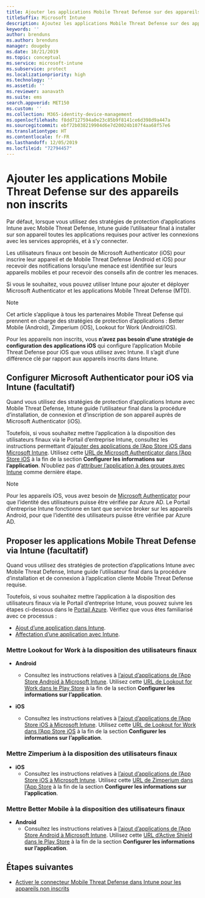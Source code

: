```yaml
---
title: Ajouter les applications Mobile Threat Defense sur des appareils non inscrits
titleSuffix: Microsoft Intune
description: Ajoutez les applications Mobile Threat Defense sur des appareils non inscrits par les utilisateurs d’appareils.
keywords: ''
author: brenduns
ms.author: brenduns
manager: dougeby
ms.date: 10/21/2019
ms.topic: conceptual
ms.service: microsoft-intune
ms.subservice: protect
ms.localizationpriority: high
ms.technology: ''
ms.assetid: ''
ms.reviewer: aanavath
ms.suite: ems
search.appverid: MET150
ms.custom: ''
ms.collection: M365-identity-device-management
ms.openlocfilehash: f8dd7127594a0e23c85b9f8141ce6d398d9a447a
ms.sourcegitcommit: ebf72b038219904d6e7d20024b107f4aa68f57e6
ms.translationtype: HT
ms.contentlocale: fr-FR
ms.lasthandoff: 12/05/2019
ms.locfileid: "72794457"
---
```

# <a name="add-mobile-threat-defense-apps-to-unenrolled-devices"></a>Ajouter les applications Mobile Threat Defense sur des appareils non inscrits

Par défaut, lorsque vous utilisez des stratégies de protection d’applications Intune avec Mobile Threat Defense, Intune guide l’utilisateur final à installer sur son appareil toutes les applications requises pour activer les connexions avec les services appropriés, et à s’y connecter.

Les utilisateurs finaux ont besoin de Microsoft Authenticator (iOS) pour inscrire leur appareil et de Mobile Threat Defense (Android et iOS) pour recevoir des notifications lorsqu’une menace est identifiée sur leurs appareils mobiles et pour recevoir des conseils afin de contrer les menaces.

Si vous le souhaitez, vous pouvez utiliser Intune pour ajouter et déployer Microsoft Authenticator et les applications Mobile Threat Defense (MTD).

> [!NOTE] 
> Cet article s’applique à tous les partenaires Mobile Threat Defense qui prennent en charge des stratégies de protection d’applications : Better Mobile (Android), Zimperium (iOS), Lookout for Work (Android/iOS).
> 
> Pour les appareils non inscrits, vous **n’avez pas besoin d’une stratégie de configuration des applications iOS** qui configure l’application Mobile Threat Defense pour iOS que vous utilisez avec Intune. Il s’agit d’une différence clé par rapport aux appareils inscrits dans Intune. 

## <a name="configure-microsoft-authenticator-for-ios-via-intune-optional"></a>Configurer Microsoft Authenticator pour iOS via Intune (facultatif)
Quand vous utilisez des stratégies de protection d’applications Intune avec Mobile Threat Defense, Intune guide l’utilisateur final dans la procédure d’installation, de connexion et d’inscription de son appareil auprès de Microsoft Authenticator (iOS).

Toutefois, si vous souhaitez mettre l’application à la disposition des utilisateurs finaux via le Portail d’entreprise Intune, consultez les instructions permettant d’[ajouter des applications de l’App Store iOS dans Microsoft Intune](../apps/store-apps-ios.md). Utilisez cette [URL de Microsoft Authenticator dans l’App Store iOS](https://itunes.apple.com/us/app/microsoft-authenticator/id983156458?mt=8) à la fin de la section **Configurer les informations sur l’application**. N’oubliez pas d’[attribuer l’application à des groupes avec Intune](../apps/apps-deploy.md) comme dernière étape.

> [!NOTE] 
> Pour les appareils iOS, vous avez besoin de [Microsoft Authenticator](https://docs.microsoft.com/azure/multi-factor-authentication/end-user/microsoft-authenticator-app-how-to) pour que l’identité des utilisateurs puisse être vérifiée par Azure AD. Le Portail d’entreprise Intune fonctionne en tant que service broker sur les appareils Android, pour que l’identité des utilisateurs puisse être vérifiée par Azure AD.

## <a name="making-mobile-threat-defense-apps-available-via-intune-optional"></a>Proposer les applications Mobile Threat Defense via Intune (facultatif)
Quand vous utilisez des stratégies de protection d’applications Intune avec Mobile Threat Defense, Intune guide l’utilisateur final dans la procédure d’installation et de connexion à l’application cliente Mobile Threat Defense requise. 

Toutefois, si vous souhaitez mettre l’application à la disposition des utilisateurs finaux via le Portail d’entreprise Intune, vous pouvez suivre les étapes ci-dessous dans le [Portail Azure](https://portal.azure.com/). Vérifiez que vous êtes familiarisé avec ce processus :

- [Ajout d’une application dans Intune](../apps/apps-add.md).
- [Affectation d’une application avec Intune](../apps/apps-deploy.md).

### <a name="making-lookout-for-work-available-to-end-users"></a>Mettre Lookout for Work à la disposition des utilisateurs finaux
- **Android**  
  - Consultez les instructions relatives à [l’ajout d’applications de l’App Store Android à Microsoft Intune](../apps/store-apps-android.md). Utilisez cette [URL de Lookout for Work dans le Play Store](https://play.google.com/store/apps/details?id=com.lookout.enterprise) à la fin de la section **Configurer les informations sur l’application**.

- **iOS**
  - Consultez les instructions relatives à [l’ajout d’applications de l’App Store iOS à Microsoft Intune](../apps/store-apps-ios.md). Utilisez cette [URL de Lookout for Work dans l’App Store iOS](https://itunes.apple.com/us/app/lookout-for-work/id997193468?mt=8) à la fin de la section **Configurer les informations sur l’application**.

<!-- ### Making Symantec Endpoint Protection Mobile available to end users
- **Android**
  - See the instructions for [adding Android store apps to Microsoft Intune](../apps/store-apps-android.md). When completing the **Configure app information** section, use this [SEP Mobile app store URL](https://play.google.com/store/apps/details?id=com.skycure.skycure). For **Minimum operating system**, select **Android 4.0 (Ice Cream Sandwich)**.

- **iOS**
  - See the instructions for [adding iOS store apps to Microsoft Intune](../apps/store-apps-ios.md). Use this [SEP Mobile - App Store URL](https://itunes.apple.com/us/app/skycure/id695620821?mt=8) when completing the **Configure app information** section.

### Making Check Point SandBlast Mobile available to end users
- **Android**  
  - See the instructions for [adding Android store apps to Microsoft Intune](../apps/store-apps-android.md). Use this [Check Point SandBlast Mobile - Play Store URL](https://play.google.com/store/apps/details?id=com.lacoon.security.fox) when completing the **Configure app information** section. 

- **iOS**
  - See the instructions for [adding iOS store apps to Microsoft Intune](../apps/store-apps-ios.md). Use this [Check Point SandBlast Mobile - App Store URL](https://apps.apple.com/us/app/sandblast-mobile-protect/id1006390797) when completing the **Configure app information** section. -->

### <a name="making-zimperium-available-to-end-users"></a>Mettre Zimperium à la disposition des utilisateurs finaux
<!-- - **Android**
  - See the instructions for [adding Android store apps to Microsoft Intune](../apps/store-apps-android.md). Use this [Zimperium - Play Store URL](https://play.google.com/store/apps/details?id=com.zimperium.zips&hl=en) when completing the **Configure app information** section. -->
- **iOS**
  - Consultez les instructions relatives à [l’ajout d’applications de l’App Store iOS à Microsoft Intune](../apps/store-apps-ios.md). Utilisez cette [URL de Zimperium dans l’App Store](https://itunes.apple.com/us/app/zimperium-zips/id1030924459?mt=8) à la fin de la section **Configurer les informations sur l’application**.
 
<!-- ### Making Pradeo available to end users
- **Android**
  - See the instructions for [adding Android store apps to Microsoft Intune](../apps/store-apps-android.md). Use this [Pradeo - Play Store URL](https://play.google.com/store/apps/details?id=net.pradeo.service&hl=en_US) when completing the **Configure app information** section.

- **iOS**
  - See the instructions for [adding iOS store apps to Microsoft Intune](../apps/store-apps-ios.md). Use this [Pradeo - App Store URL](https://itunes.apple.com/us/app/pradeo-agent/id547979360?mt=8) when completing the **Configure app information** section. -->

### <a name="making-better-mobile-available-to-end-users"></a>Mettre Better Mobile à la disposition des utilisateurs finaux 
- **Android**
  - Consultez les instructions relatives à [l’ajout d’applications de l’App Store Android à Microsoft Intune](../apps/store-apps-android.md). Utilisez cette [URL d’Active Shield dans le Play Store](https://play.google.com/store/apps/details?id=com.better.active.shield.enterprise) à la fin de la section **Configurer les informations sur l’application**.
<!-- - **iOS**
  - See the instructions for [adding iOS store apps to Microsoft Intune](../apps/store-apps-ios.md). Use this [ActiveShield - App Store URL](https://itunes.apple.com/us/app/activeshield/id980234260?mt=8&uo=4) when completing the **Configure app information** section. -->

<!-- ### Making Sophos available to end users
- **Android**
  - See the instructions for [adding Android store apps to Microsoft Intune](../apps/store-apps-android.md). Use this [Sophos - Play Store URL](https://play.google.com/store/apps/details?id=com.sophos.smsec) when completing the **Configure app information** section.

- **iOS**
  - See the instructions for [adding iOS store apps to Microsoft Intune](../apps/store-apps-ios.md). Use this [ActiveShield - App Store URL](https://itunes.apple.com/us/app/sophos-mobile-security/id1086924662?mt=8) when completing the **Configure app information** section.

### Making Wandera available to end users
- **Android**
  - See the instructions for [adding Android store apps to Microsoft Intune](../apps/store-apps-android.md). Use this [Wandera Mobile - Play Store URL](https://play.google.com/store/apps/details?id=com.wandera.android) when completing the **Configure app information** section. For **Minimum operating system**, select **Android 5.0**.

- **iOS**
  - See the instructions for [adding iOS store apps to Microsoft Intune](../apps/store-apps-ios.md). Use this [Wandera Mobile - - App Store URL](https://itunes.apple.com/app/wandera/id605469330) when completing the **Configure app information** section. -->

## <a name="next-steps"></a>Étapes suivantes  

- [Activer le connecteur Mobile Threat Defense dans Intune pour les appareils non inscrits](~/protect/mtd-enable-unenrolled-devices.md)


